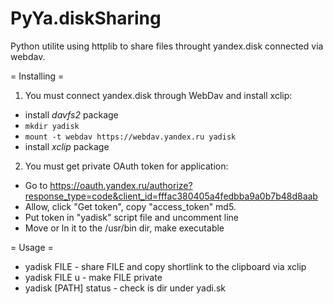 PyYa.diskSharing
================
Python utilite using httplib to share files throught yandex.disk connected via webdav.

= Installing =

1. You must connect yandex.disk through WebDav and install xclip:

* install _davfs2_ package
* ```mkdir yadisk```
* ```mount -t webdav https://webdav.yandex.ru yadisk```
* install _xclip_ package

2. You must get private OAuth token for application:

* Go to https://oauth.yandex.ru/authorize?response_type=code&client_id=fffac380405a4fedbba9a0b7b48d8aab
* Allow, click "Get token", copy "access_token" md5.
* Put token in "yadisk" script file and uncomment line
* Move or ln it to the /usr/bin dir, make executable

= Usage =

* yadisk FILE - share FILE and copy shortlink to the clipboard via xclip
* yadisk FILE u - make FILE private
* yadisk [PATH] status - check is dir under yadi.sk

